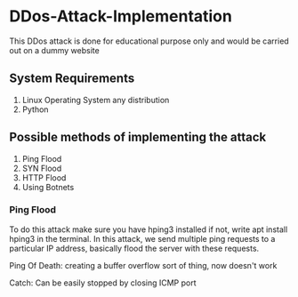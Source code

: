 # DDos-Attack-Implementation
This DDos attack is done for educational purpose only and would be carried out on a dummy website

## System Requirements
1. Linux Operating System any distribution
2. Python

## Possible methods of implementing the attack
1. Ping Flood
2. SYN Flood
3. HTTP Flood
4. Using Botnets

### Ping Flood
To do this attack make sure you have hping3 installed if not, write apt install hping3 in the terminal. In this attack, we send multiple ping requests to a particular IP address, basically flood the server with these requests.

Ping Of Death: creating a buffer overflow sort of thing, now doesn't work

Catch: Can be easily stopped by closing ICMP port




